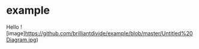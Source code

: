 # example
Hello
![image]https://github.com/brilliantdivide/example/blob/master/Untitled%20Diagram.jpg)
